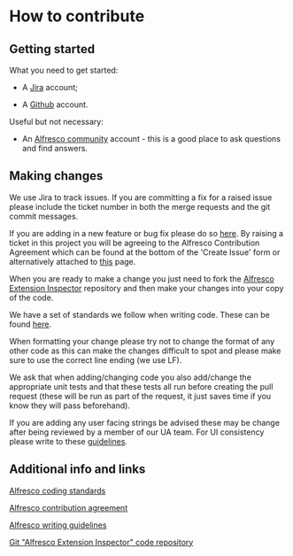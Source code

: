 # How to contribute


## Getting started
What you need to get started:

* A [Jira](https://alfresco.atlassian.net/jira/software/c/projects/MNT/issues/?filter=allissues) account;

* A [Github](https://github.com/Alfresco) account.

Useful but not necessary:

* An [Alfresco community](https://community.alfresco.com/) account - this is a good place to ask questions and find answers. 

## Making changes

We use Jira to track issues. If you are committing a fix for a raised issue please include the ticket number in both the merge requests and the git commit messages.

If you are adding in a new feature or bug fix please do so [here](https://alfresco.atlassian.net/jira/software/c/projects/MNT/issues/?filter=allissues). By raising a ticket in this project you will be agreeing to the 
Alfresco Contribution Agreement which can be found at the bottom of the 'Create Issue' form or alternatively attached to [this](https://community.alfresco.com/docs/DOC-7070-alfresco-contribution-agreement) page.

When you are ready to make a change you just need to fork the [Alfresco Extension Inspector](https://github.com/Alfresco/alfresco-extension-inspector) 
repository and then make your changes into your copy of the code.

We have a set of standards we follow when writing code. These can be found [here](https://community.alfresco.com/docs/DOC-4658-coding-standards).

When formatting your change please try not to change the format of any other code as this can make the changes difficult to spot and please make sure to use the correct line ending (we use LF).

We ask that when adding/changing code you also add/change the appropriate unit tests and that these tests all run before creating the pull request (these will be run as part of the request, it just saves time if you know they will pass beforehand). 

If you are adding any user facing strings be advised these may be change after being reviewed by a member of our UA team. For UI consistency please write to these [guidelines](http://docs.alfresco.com/sites/docs.alfresco.com/files/public/docs_team/u2/Alfresco-Writing-Guide.pdf).

## Additional info and links

[Alfresco coding standards](https://community.alfresco.com/docs/DOC-4658-coding-standards)

[Alfresco contribution agreement](https://community.alfresco.com/docs/DOC-7070-alfresco-contribution-agreement)

[Alfresco writing guidelines](http://docs.alfresco.com/sites/docs.alfresco.com/files/public/docs_team/u2/Alfresco-Writing-Guide.pdf)

[Git "Alfresco Extension Inspector" code repository](https://github.com/Alfresco/alfresco-extension-inspector)
